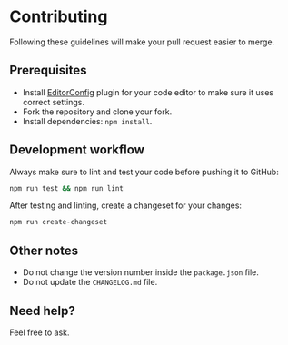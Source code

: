 # Contributing

Following these guidelines will make your pull request easier to merge.

## Prerequisites

- Install [EditorConfig](http://editorconfig.org/) plugin for your code editor to make sure it uses correct settings.
- Fork the repository and clone your fork.
- Install dependencies: `npm install`.

## Development workflow

Always make sure to lint and test your code before pushing it to GitHub:

```bash
npm run test && npm run lint
```

After testing and linting, create a changeset for your changes:

```bash
npm run create-changeset
```

## Other notes

- Do not change the version number inside the `package.json` file.
- Do not update the `CHANGELOG.md` file.

## Need help?

Feel free to ask.
